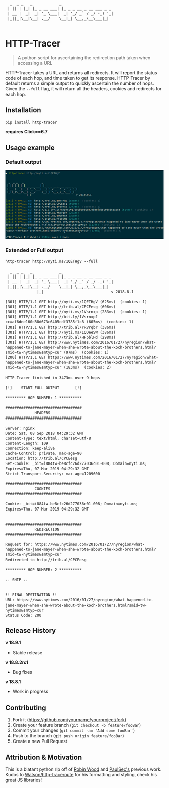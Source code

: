 ```
  _  _ _   _            _                       
 | || | |_| |_ _ __ ___| |_ _ _ __ _ __ ___ _ _ 
 | __ |  _|  _| '_ \___|  _| '_/ _` / _/ -_) '_|
 |_||_|\__|\__| .__/    \__|_| \__,_\__\___|_|  
 
```
# HTTP-Tracer
> A python script for ascertaining the redirection path taken when accessing a URL

HTTP-Tracer takes a URL and returns all redirects.
It will report the status code of each hop, and time taken to get its response. HTTP-Tracer
by default returns a simple output to quickly ascertain the number of hops. Given the `--full`
flag, it will return all the headers, cookies and redirects for each hop. 


## Installation

```shell
pip install http-tracer
```

**requires Click==6.7**

## Usage example

### Default output

![](/Examples/http-tracer-default.png?raw=True "http-tracer default output")

### Extended or Full output
```shell
http-tracer http://nyti.ms/1QETHgV --full 

  _  _ _   _            _                       
 | || | |_| |_ _ __ ___| |_ _ _ __ _ __ ___ _ _ 
 | __ |  _|  _| '_ \___|  _| '_/ _` / _/ -_) '_|
 |_||_|\__|\__| .__/    \__|_| \__,_\__\___|_|  
              |_|                              v 2018.8.1
    
[301] HTTP/1.1 GET http://nyti.ms/1QETHgV (625ms)  (cookies: 1)
[301] HTTP/1.1 GET http://trib.al/CPCEesg (606ms)  
[301] HTTP/1.1 GET http://nyti.ms/1Vsrnxp (283ms)  (cookies: 1)
[301] HTTP/1.1 GET http://bit.ly/1Vsrnxp?cc=af6dee160d88d673c6405cdf3785f1c8 (605ms)  (cookies: 1)
[301] HTTP/1.1 GET http://trib.al/YRVrqbr (386ms)  
[301] HTTP/1.1 GET http://nyti.ms/1QDeeSW (386ms)  
[301] HTTP/1.1 GET http://trib.al/HFpblHd (298ms)  
[301] HTTP/1.1 GET http://www.nytimes.com/2016/01/27/nyregion/what-happened-to-jane-mayer-when-she-wrote-about-the-koch-brothers.html?smid=tw-nytimes&smtyp=cur (97ms)  (cookies: 1)
[200] HTTP/1.1 GET https://www.nytimes.com/2016/01/27/nyregion/what-happened-to-jane-mayer-when-she-wrote-about-the-koch-brothers.html?smid=tw-nytimes&smtyp=cur (183ms)  (cookies: 2)

HTTP-Tracer finished in 3473ms over 9 hops

[!]    START FULL OUTPUT       [!]

********* HOP NUMBER: 1 **********

##################################
             HEADERS              
##################################

Server: nginx
Date: Sat, 08 Sep 2018 04:29:32 GMT
Content-Type: text/html; charset=utf-8
Content-Length: 109
Connection: keep-alive
Cache-Control: private, max-age=90
Location: http://trib.al/CPCEesg
Set-Cookie: _bit=i884tw-be8cfc26d277036c01-008; Domain=nyti.ms; Expires=Thu, 07 Mar 2019 04:29:32 GMT
Strict-Transport-Security: max-age=1209600

##################################
             COOKIES              
##################################

Cookie: _bit=i884tw-be8cfc26d277036c01-008; Domain=nyti.ms; Expires=Thu, 07 Mar 2019 04:29:32 GMT


##################################
             REDIRECTION              
##################################

Request for: https://www.nytimes.com/2016/01/27/nyregion/what-happened-to-jane-mayer-when-she-wrote-about-the-koch-brothers.html?smid=tw-nytimes&smtyp=cur
Redirected to http://trib.al/CPCEesg

********* HOP NUMBER: 2 **********

.. SNIP ..


!! FINAL DESTINATION !!
URL: https://www.nytimes.com/2016/01/27/nyregion/what-happened-to-jane-mayer-when-she-wrote-about-the-koch-brothers.html?smid=tw-nytimes&smtyp=cur
Status Code: 200

```

## Release History

**v 18.9.1**

- Stable release

**v 18.8.2rc1**

- Bug fixes

**v 18.8.1**

- Work in progress


## Contributing

1. Fork it (<https://github.com/yourname/yourproject/fork>)
2. Create your feature branch (`git checkout -b feature/fooBar`)
3. Commit your changes (`git commit -am 'Add some fooBar'`)
4. Push to the branch (`git push origin feature/fooBar`)
5. Create a new Pull Request

## Attribution & Motivation

This is a blatant python rip off of [Robin Wood](https://twitter.com/digininja) and [PaulSec's](https://github.com/PaulSec/HTTP-traceroute) previous work. 
Kudos to [Watson/http-traceroute](https://github.com/watson/http-traceroute) for his formatting and styling, check his great JS libraries!
